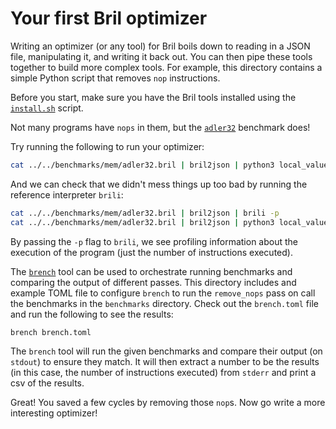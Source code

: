 # Your first Bril optimizer

Writing an optimizer (or any tool) for Bril 
 boils down to reading in a JSON file, manipulating it, and writing it back out.
You can then pipe these tools together to build more complex tools.
For example, this directory contains a simple Python script that removes `nop` instructions.

Before you start, make sure you have the Bril tools installed using the [`install.sh`](../../install.sh) script.

Not many programs have `nops` in them,
 but the [`adler32`](../../benchmarks/mem/adler32.bril) benchmark does!

Try running the following to run your optimizer:
```sh
cat ../../benchmarks/mem/adler32.bril | bril2json | python3 local_value_numbering.py | bril2txt
```

And we can check that we didn't mess things up too bad by running the reference interpreter `brili`:
```sh
cat ../../benchmarks/mem/adler32.bril | bril2json | brili -p
cat ../../benchmarks/mem/adler32.bril | bril2json | python3 local_value_numbering.py | brili -p
```

By passing the `-p` flag to `brili`, we see profiling information about the execution of the program (just the number of instructions executed).

The [`brench`](https://capra.cs.cornell.edu/bril/tools/brench.html) 
 tool can be used to orchestrate running benchmarks and comparing the output of different passes.
This directory includes and example TOML file to configure `brench` to
 run the `remove_nops` pass on call the benchmarks in the `benchmarks` directory.
Check out the `brench.toml` file and run the following to see the results:
```sh
brench brench.toml
```

The `brench` tool will run the given benchmarks
 and compare their output (on `stdout`) to ensure they match.
It will then extract a number to be the results 
 (in this case, the number of instructions executed) 
 from `stderr` and print a csv of the results.

Great! You saved a few cycles by removing those `nop`s. Now go write a more interesting optimizer!